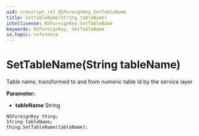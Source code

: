 ```yaml
---
uid: crmscript_ref_NSForeignKey_SetTableName
title: SetTableName(String tableName)
intellisense: NSForeignKey.SetTableName
keywords: NSForeignKey, GetTableName
so.topic: reference
---
```


# SetTableName(String tableName)

Table name, transformed to and from numeric table id by the service layer

**Parameter:** 
* **tableName** String

```crmscript
NSForeignKey thing;
String tableName;
thing.SetTableName(tableName);
```


